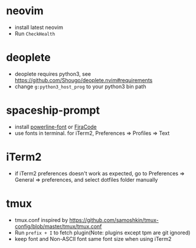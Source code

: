 # neovim
* install latest neovim
* Run `CheckHealth`

# deoplete
* deoplete requires python3, see https://github.com/Shougo/deoplete.nvim#requirements
* change `g:python3_host_prog` to your python3 bin path

# spaceship-prompt
* install [powerline-font](https://github.com/powerline/fonts) or [FiraCode](https://github.com/tonsky/FiraCode)
* use fonts in terminal. for iTerm2, Preferences => Profiles => Text

# iTerm2
* if iTerm2 preferences doesn't work as expected, go to Preferences => General => preferences, and select dotfiles folder manually

# tmux
* tmux.conf inspired by https://github.com/samoshkin/tmux-config/blob/master/tmux/tmux.conf
* Run `prefix + I` to fetch plugin(Note: plugins except tpm are git ignored)
* keep font and Non-ASCII font same font size when using iTerm2
